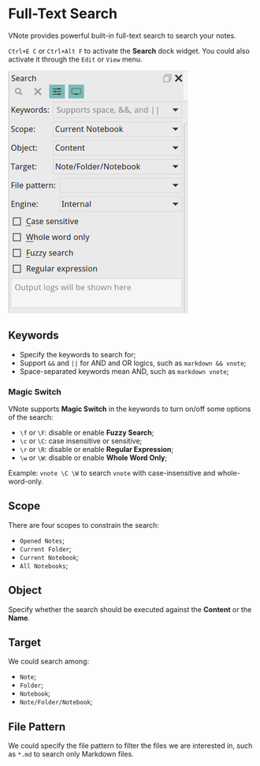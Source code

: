# Full-Text Search
VNote provides powerful built-in full-text search to search your notes.

`Ctrl+E C` or `Ctrl+Alt F` to activate the **Search** dock widget. You could also activate it through the `Edit` or `View` menu.

![](_v_images/_1527406007_1635981025.png)

## Keywords
- Specify the keywords to search for;
- Support `&&` and `||` for AND and OR logics, such as `markdown && vnote`;
- Space-separated keywords mean AND, such as `markdown vnote`;

### Magic Switch
VNote supports **Magic Switch** in the keywords to turn on/off some options of the search:

- `\f` or `\F`: disable or enable **Fuzzy Search**;
- `\c` or `\C`: case insensitive or sensitive;
- `\r` or `\R`: disable or enable **Regular Expression**;
- `\w` or `\W`: disable or enable **Whole Word Only**;

Example: `vnote \C \W` to search `vnote` with case-insensitive and whole-word-only.

## Scope
There are four scopes to constrain the search:

- `Opened Notes`;
- `Current Folder`;
- `Current Notebook`;
- `All Notebooks`;

## Object
Specify whether the search should be executed against the **Content** or the **Name**.

## Target
We could search among:

- `Note`;
- `Folder`;
- `Notebook`;
- `Note/Folder/Notebook`;

## File Pattern
We could specify the file pattern to filter the files we are interested in, such as `*.md` to search only Markdown files.
